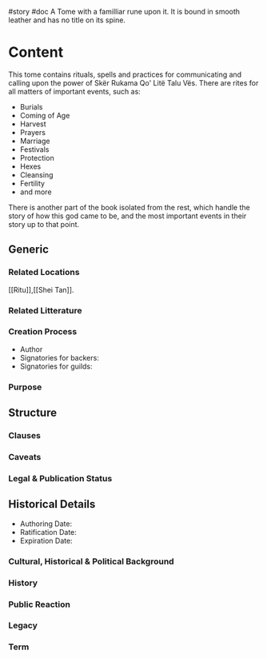#story #doc
A Tome with a familliar rune upon it. It is bound in smooth leather and has no title on its spine.
# Content
This tome contains rituals, spells and practices for communicating and calling upon the power of Skër Rukama Qo' Litë Talu Vës. 
There are rites for all matters of important events, such as:
- Burials
- Coming of Age
- Harvest
- Prayers
- Marriage
- Festivals
- Protection 
- Hexes
- Cleansing 
- Fertility 
- and more

There is another part of the book isolated from the rest, which handle the story of how this god came to be, and the most important events in their story up to that point.

## Generic
### Related Locations
[[Ritu]],[[Shei Tan]].
### Related Litterature

### Creation Process
- Author
- Signatories for backers:
- Signatories for guilds:

### Purpose
## Structure
### Clauses

### Caveats

### Legal & Publication Status

## Historical Details
- Authoring Date:
- Ratification Date:
- Expiration Date:


### Cultural, Historical & Political Background

### History

### Public Reaction

### Legacy

### Term
